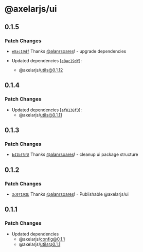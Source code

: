 # @axelarjs/ui

## 0.1.5

### Patch Changes

- [`e8ac19df`](https://github.com/axelarnetwork/axelarjs/commit/e8ac19df530670f4f7b5b6a35565c2d79c1e0201) Thanks [@alanrsoares](https://github.com/alanrsoares)! - upgrade dependencies

- Updated dependencies [[`e8ac19df`](https://github.com/axelarnetwork/axelarjs/commit/e8ac19df530670f4f7b5b6a35565c2d79c1e0201)]:
  - @axelarjs/utils@0.1.12

## 0.1.4

### Patch Changes

- Updated dependencies [[`af8138f3`](https://github.com/axelarnetwork/axelarjs/commit/af8138f3825469915e84a81b02c618cd9e70b6f2)]:
  - @axelarjs/utils@0.1.11

## 0.1.3

### Patch Changes

- [`b41bf5f8`](https://github.com/axelarnetwork/axelarjs/commit/b41bf5f83151d2b81e5509f004271dfa40109dc2) Thanks [@alanrsoares](https://github.com/alanrsoares)! - cleanup ui package structure

## 0.1.2

### Patch Changes

- [`3c07193b`](https://github.com/axelarnetwork/axelarjs/commit/3c07193b0bd7cab5d27c46a32bfb3f8cb0df723e) Thanks [@alanrsoares](https://github.com/alanrsoares)! - Publishable @axelarjs/ui

## 0.1.1

### Patch Changes

- Updated dependencies
  - @axelarjs/config@0.1.1
  - @axelarjs/utils@0.1.1

